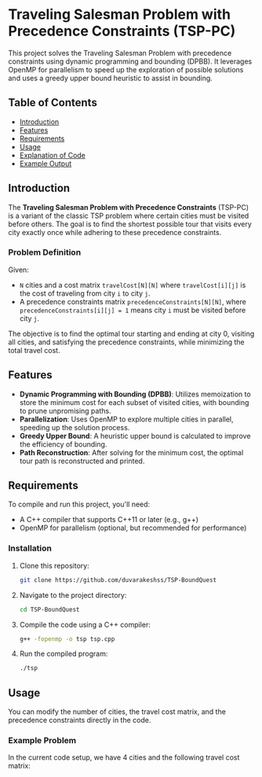 # Traveling Salesman Problem with Precedence Constraints (TSP-PC)

This project solves the Traveling Salesman Problem with precedence constraints using dynamic programming and bounding (DPBB). It leverages OpenMP for parallelism to speed up the exploration of possible solutions and uses a greedy upper bound heuristic to assist in bounding.

## Table of Contents

- [Introduction](#introduction)
- [Features](#features)
- [Requirements](#requirements)
- [Usage](#usage)
- [Explanation of Code](#explanation-of-code)
- [Example Output](#example-output)

## Introduction

The **Traveling Salesman Problem with Precedence Constraints** (TSP-PC) is a variant of the classic TSP problem where certain cities must be visited before others. The goal is to find the shortest possible tour that visits every city exactly once while adhering to these precedence constraints.

### Problem Definition

Given:

- `N` cities and a cost matrix `travelCost[N][N]` where `travelCost[i][j]` is the cost of traveling from city `i` to city `j`.
- A precedence constraints matrix `precedenceConstraints[N][N]`, where `precedenceConstraints[i][j] = 1` means city `i` must be visited before city `j`.

The objective is to find the optimal tour starting and ending at city 0, visiting all cities, and satisfying the precedence constraints, while minimizing the total travel cost.

## Features

- **Dynamic Programming with Bounding (DPBB)**: Utilizes memoization to store the minimum cost for each subset of visited cities, with bounding to prune unpromising paths.
- **Parallelization**: Uses OpenMP to explore multiple cities in parallel, speeding up the solution process.
- **Greedy Upper Bound**: A heuristic upper bound is calculated to improve the efficiency of bounding.
- **Path Reconstruction**: After solving for the minimum cost, the optimal tour path is reconstructed and printed.

## Requirements

To compile and run this project, you'll need:

- A C++ compiler that supports C++11 or later (e.g., g++)
- OpenMP for parallelism (optional, but recommended for performance)

### Installation

1. Clone this repository:

   ```bash
   git clone https://github.com/duvarakeshss/TSP-BoundQuest
   ```
2. Navigate to the project directory:

   ```bash
   cd TSP-BoundQuest
   ```
3. Compile the code using a C++ compiler:

   ```bash
   g++ -fopenmp -o tsp tsp.cpp
   ```
4. Run the compiled program:

   ```bash
   ./tsp
   ```

## Usage

You can modify the number of cities, the travel cost matrix, and the precedence constraints directly in the code.

### Example Problem

In the current code setup, we have 4 cities and the following travel cost matrix:
